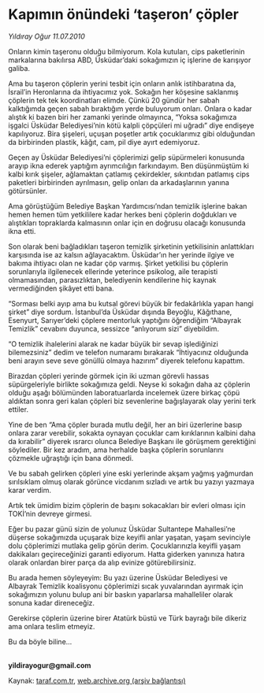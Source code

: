 # Kapımın önündeki ‘taşeron’ çöpler

*Yıldıray Oğur 11.07.2010*

<div class="yazi"><p>Onların kimin taşeronu olduğu bilmiyorum. Kola kutuları, cips paketlerinin markalarına bakılırsa ABD, Üsküdar’daki sokağımızın iç işlerine de karışıyor galiba.</p>
<p>Ama bu taşeron çöplerin yerini tesbit için onların anlık istihbaratına da, İsrail’in Heronlarına da ihtiyacımız yok. Sokağın her köşesine saklanmış çöplerin tek tek koordinatları elimde. Çünkü 20 gündür her sabah kalktığımda geçen sabah bıraktığım yerde buluyorum onları. Onlara o kadar alıştık ki bazen biri her zamanki yerinde olmayınca, “Yoksa sokağımıza işgalci Üsküdar Belediyesi’nin kötü kalpli çöpçüleri mi uğradı” diye endişeye kapılıyoruz. Bira şişeleri, uçuşan poşetler artık çocuklarımız gibi olduğundan da birbirinden plastik, kâğıt, cam, pil diye ayırt edemiyoruz. </p>
<p>Geçen ay Üsküdar Belediyesi’ni çöplerimizi gelip süpürmeleri konusunda arayıp ikna ederek yaptığım ayrımcılığın farkındayım. Ben düşünmüştüm ki kalbi kırık şişeler, ağlamaktan çatlamış çekirdekler, sıkıntıdan patlamış cips paketleri birbirinden ayrılmasın, gelip onları da arkadaşlarının yanına götürsünler.</p>
<p>Ama görüştüğüm Belediye Başkan Yardımcısı’ndan temizlik işlerine bakan hemen hemen tüm yetkililere kadar herkes beni çöplerin doğdukları ve alıştıkları topraklarda kalmasının onlar için en doğrusu olacağı konusunda ikna etti. </p>
<p>Son olarak beni bağladıkları taşeron temizlik şirketinin yetkilisinin anlattıkları karşısında ise az kalsın ağlayacaktım. Üsküdar’ın her yerinde ilgiye ve bakıma ihtiyacı olan ne kadar çöp varmış. Şirket yetkilisi bu çöplerin sorunlarıyla ilgilenecek ellerinde yeterince psikolog, aile terapisti olmamasından, parasızlıktan, belediyenin kendilerine hiç kaynak vermediğinden şikâyet etti bana. </p>
<p>“Sorması belki ayıp ama bu kutsal görevi büyük bir fedakârlıkla yapan hangi şirket” diye sordum. İstanbul’da Üsküdar dışında Beyoğlu, Kâğıthane, Esenyurt, Sarıyer’deki çöplere mentorluk yaptığını öğrendiğim “Albayrak Temizlik” cevabını duyunca, sessizce “anlıyorum sizi” diyebildim.</p>
<p>“O temizlik ihalelerini alarak ne kadar büyük bir sevap işlediğinizi bilemezsiniz” dedim ve telefon numaramı bırakarak “İhtiyacınız olduğunda beni arayın seve seve gönüllü olmaya hazırım” diyerek telefonu kapattım. </p>
<p>Birazdan çöpleri yerinde görmek için iki uzman görevli hassas süpürgeleriyle birlikte sokağımıza geldi. Neyse ki sokağın daha az çöplerin olduğu aşağı bölümünden laboratuarlarda incelemek üzere birkaç çöpü aldıktan sonra geri kalan çöpleri biz sevenlerine bağışlayarak olay yerini terk ettiler.</p>
<p>Yine de ben “Ama çöpler burada mutlu değil, her an biri üzerlerine basıp onlara zarar verebilir, sokakta oynayan çocuklar cam kırıklarının kalbini daha da kırabilir” diyerek ısrarcı olunca Belediye Başkanı ile görüşmem gerektiğini söylediler. Bir kez aradım, ama herhalde başka çöplerin sorunlarını çözmekle uğraştığı için bana dönmedi. </p>
<p>Ve bu sabah gelirken çöpleri yine eski yerlerinde akşam yağmış yağmurdan sırılsıklam olmuş olarak görünce vicdanım sızladı ve artık bu yazıyı yazmaya karar verdim. </p>
<p>Artık tek ümidim bizim çöplerin de başını sokacakları bir evleri olması için TOKİ’nin devreye girmesi.</p>
<p>Eğer bu pazar günü sizin de yolunuz Üsküdar Sultantepe Mahallesi’ne düşerse sokağımızda uçuşarak bize keyifli anlar yaşatan, yaşam sevinciyle dolu çöplerimizi mutlaka gelip görün derim. Çocuklarınızla keyifli yaşam dakikaları geçireceğinizi garanti ediyorum. Hatta giderken yanınıza hatıra olarak onlardan birer parça da alıp evinize götürebilirsiniz.</p>
<p>Bu arada hemen söyleyeyim: Bu yazı üzerine Üsküdar Belediyesi ve Albayrak Temizlik koalisyonu çöplerimizi sıcak yuvalarından ayırmak için sokağımızın yolunu bulup ani bir baskın yaparlarsa mahalleliler olarak sonuna kadar direneceğiz. </p>
<p>Gerekirse çöplerin üzerine birer Atatürk büstü ve Türk bayrağı bile dikeriz ama onlara teslim etmeyiz.</p>
<p>Bu da böyle biline...</p>
<p><b><br/>yildirayogur@gmail.com</b></p></div>

Kaynak: [taraf.com.tr](http://www.taraf.com.tr:80/yildiray-ogur/makale-kapimin-onundeki-taseron-copler.htm), [web.archive.org (arşiv bağlantısı)](http://web.archive.org/web/20100714143728/http://www.taraf.com.tr:80/yildiray-ogur/makale-kapimin-onundeki-taseron-copler.htm)
